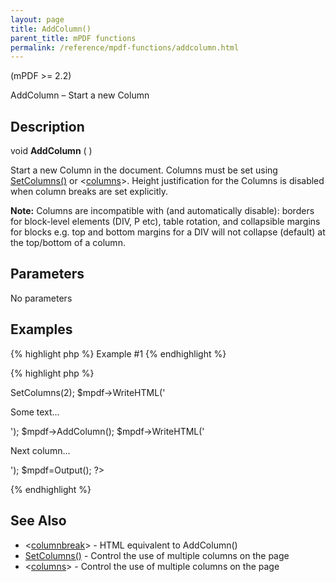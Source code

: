 ```yaml
---
layout: page
title: AddColumn()
parent_title: mPDF functions
permalink: /reference/mpdf-functions/addcolumn.html
---
```


<div id="bpmbook" class="bpmbook" style="direction:ltr;">
<div class="topic_user_field">
<div id="U0">
<p>(mPDF &gt;= 2.2)</p>
<p>AddColumn – Start a new Column</p>
<h2>Description</h2>

<div class="alert alert-info" role="alert">void <b>AddColumn</b> ( )</div>
<p>Start a new Column in the document. Columns must be set using <a href="/reference/mpdf-functions/setcolumns.html">SetColumns()</a> or &lt;<a href="/reference/html-control-tags/columns.html">columns</a>&gt;. Height justification for the Columns is disabled when column breaks are set explicitly.</p>

<div class="alert alert-info" role="alert"><b>Note:</b> Columns are incompatible with (and automatically disable): borders for block-level elements (DIV, P etc), table rotation, and collapsible margins for blocks e.g. top and bottom margins for a DIV will not collapse (default) at the top/bottom of a column.</div>
<h2>Parameters</h2>
<p class="manual_param_dd">No parameters</p>
<h2>Examples</h2>

{% highlight php %}
Example #1
{% endhighlight %}

{% highlight php %}
<?php

<?php

$mpdf=new mPDF();

$mPDF->SetColumns(2);

$mpdf->WriteHTML('<p>Some text...</p>');

$mpdf->AddColumn();

$mpdf->WriteHTML('<p>Next column...</p>');

$mpdf=Output();

?>
{% endhighlight %}

<h2>See Also</h2>
<ul>
<li class="manual_boxlist"><a href="/reference/mpdf-functions/bookmark.html"></a>&lt;<a href="/reference/html-control-tags/columnbreak.html">columnbreak</a>&gt; - HTML equivalent to AddColumn()</li>
<li class="manual_boxlist"><a href="/reference/mpdf-functions/setcolumns.html">SetColumns()</a> - Control the use of multiple columns on the page</li>
<li class="manual_boxlist">&lt;<a href="/reference/html-control-tags/columns.html">columns</a>&gt; - Control the use of multiple columns on the page</li>
</ul>
</div>
</div>

